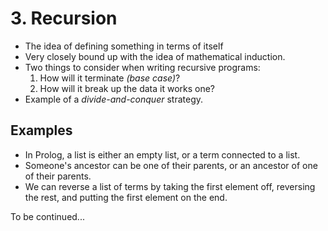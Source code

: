 # 3. Recursion

- The idea of defining something in terms of itself
- Very closely bound up with the idea of mathematical induction.
- Two things to consider when writing recursive programs:
  1. How will it terminate _(base case)_?
  1. How will it break up the data it works one?
- Example of a _divide-and-conquer_ strategy.

## Examples

- In Prolog, a list is either an empty list, or a term connected to a list.
- Someone's ancestor can be one of their parents, or an ancestor of one of their parents.
- We can reverse a list of terms by taking the first element off, reversing the rest, and putting the first element on the end.

To be continued...
